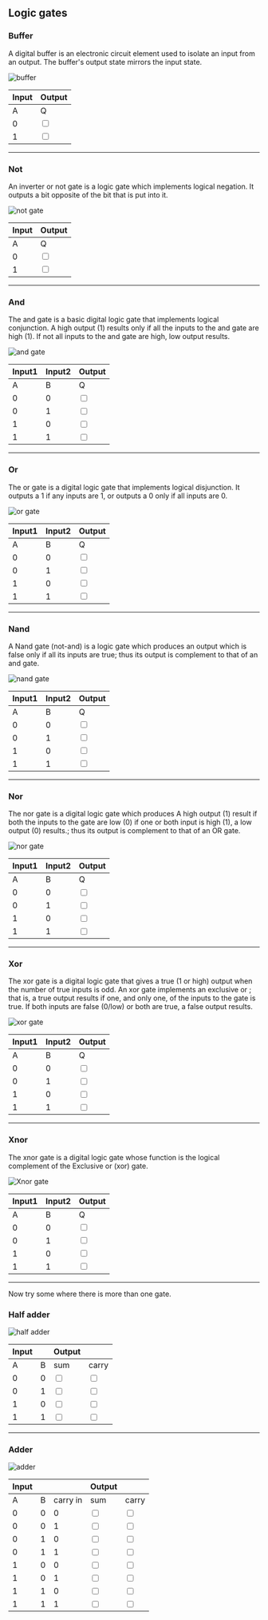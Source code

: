 ## Logic gates

### Buffer

A digital buffer is an electronic circuit element used to isolate an input from an output. The buffer's output state mirrors the input state.

![buffer](logic/buffer.svg "buffer")

| Input | Output                  |
| ----- | ----------------------- |
| A     | Q                       |
| 0     | <input type="checkbox"> |
| 1     | <input type="checkbox"> |

---

### Not

An inverter or not gate is a logic gate which implements logical negation. It outputs a bit opposite of the bit that is put into it.

![not gate](logic/not.svg "not gate")

| Input | Output                  |
| ----- | ----------------------- |
| A     | Q                       |
| 0     | <input type="checkbox"> |
| 1     | <input type="checkbox"> |

---

### And

The and gate is a basic digital logic gate that implements logical conjunction. A high output (1) results only if all the inputs to the and gate are high (1). If not all inputs to the and gate are high, low output results.

![and gate](logic/and.svg "and gate")

| Input1 | Input2 | Output                  |
| ------ | ------ | ----------------------- |
| A      | B      | Q                       |
| 0      | 0      | <input type="checkbox"> |
| 0      | 1      | <input type="checkbox"> |
| 1      | 0      | <input type="checkbox"> |
| 1      | 1      | <input type="checkbox"> |

---

### Or

The or gate is a digital logic gate that implements logical disjunction. It outputs a 1 if any inputs are 1, or outputs a 0 only if all inputs are 0.

![or gate](logic/or.svg "or gate")

| Input1 | Input2 | Output                  |
| ------ | ------ | ----------------------- |
| A      | B      | Q                       |
| 0      | 0      | <input type="checkbox"> |
| 0      | 1      | <input type="checkbox"> |
| 1      | 0      | <input type="checkbox"> |
| 1      | 1      | <input type="checkbox"> |

---

### Nand

A Nand gate (not-and) is a logic gate which produces an output which is false only if all its inputs are true; thus its output is complement to that of an and gate.

![nand gate](logic/nand.svg "nand gate")

| Input1 | Input2 | Output                  |
| ------ | ------ | ----------------------- |
| A      | B      | Q                       |
| 0      | 0      | <input type="checkbox"> |
| 0      | 1      | <input type="checkbox"> |
| 1      | 0      | <input type="checkbox"> |
| 1      | 1      | <input type="checkbox"> |

---

### Nor

The nor gate is a digital logic gate which produces A high output (1) result if both the inputs to the gate are low (0) if one or both input is high (1), a low output (0) results.; thus its output is complement to that of an OR gate.

![nor gate](logic/nor.svg "nor gate")

| Input1 | Input2 | Output                  |
| ------ | ------ | ----------------------- |
| A      | B      | Q                       |
| 0      | 0      | <input type="checkbox"> |
| 0      | 1      | <input type="checkbox"> |
| 1      | 0      | <input type="checkbox"> |
| 1      | 1      | <input type="checkbox"> |

---

### Xor

The xor gate is a digital logic gate that gives a true (1 or high) output when the number of true inputs is odd. An xor gate implements an exclusive or ; that is, a true output results if one, and only one, of the inputs to the gate is true. If both inputs are false (0/low) or both are true, a false output results.

![xor gate](logic/xor.svg "xor gate")

| Input1 | Input2 | Output                  |
| ------ | ------ | ----------------------- |
| A      | B      | Q                       |
| 0      | 0      | <input type="checkbox"> |
| 0      | 1      | <input type="checkbox"> |
| 1      | 0      | <input type="checkbox"> |
| 1      | 1      | <input type="checkbox"> |

---

### Xnor

The xnor gate is a digital logic gate whose function is the logical complement of the Exclusive or (xor) gate.

![Xnor gate](logic/xnor.svg "Xnor gate")

| Input1 | Input2 | Output                  |
| ------ | ------ | ----------------------- |
| A      | B      | Q                       |
| 0      | 0      | <input type="checkbox"> |
| 0      | 1      | <input type="checkbox"> |
| 1      | 0      | <input type="checkbox"> |
| 1      | 1      | <input type="checkbox"> |

---

Now try some where there is more than one gate.

### Half adder

![half adder](logic/halfadder.svg "half adder")

| Input |     | Output                  |                         |
| ----- | --- | ----------------------- | ----------------------- |
| A     | B   | sum                     | carry                   |
| 0     | 0   | <input type="checkbox"> | <input type="checkbox"> |
| 0     | 1   | <input type="checkbox"> | <input type="checkbox"> |
| 1     | 0   | <input type="checkbox"> | <input type="checkbox"> |
| 1     | 1   | <input type="checkbox"> | <input type="checkbox"> |

---

### Adder

![adder](logic/adder.svg "adder")

| Input |     |          | Output                  |                         |
| ----- | --- | -------- | ----------------------- | ----------------------- |
| A     | B   | carry in | sum                     | carry                   |
| 0     | 0   | 0        | <input type="checkbox"> | <input type="checkbox"> |
| 0     | 0   | 1        | <input type="checkbox"> | <input type="checkbox"> |
| 0     | 1   | 0        | <input type="checkbox"> | <input type="checkbox"> |
| 0     | 1   | 1        | <input type="checkbox"> | <input type="checkbox"> |
| 1     | 0   | 0        | <input type="checkbox"> | <input type="checkbox"> |
| 1     | 0   | 1        | <input type="checkbox"> | <input type="checkbox"> |
| 1     | 1   | 0        | <input type="checkbox"> | <input type="checkbox"> |
| 1     | 1   | 1        | <input type="checkbox"> | <input type="checkbox"> |
